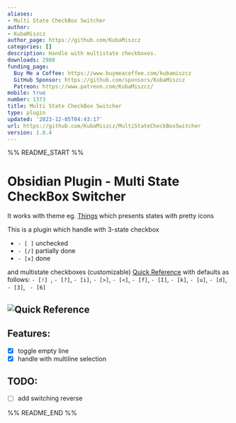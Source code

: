 ```yaml
---
aliases:
- Multi State CheckBox Switcher
author:
- KubaMiszcz
author_page: https://github.com/KubaMiszcz
categories: []
description: Handle with multistate checkboxes.
downloads: 2980
funding_page:
  Buy Me a Coffee: https://www.buymeacoffee.com/kubamiszcz
  GitHub Sponsor: https://github.com/sponsors/KubaMiszcz
  Patreon: https://www.patreon.com/KubaMiszcz/
mobile: true
number: 1373
title: Multi State CheckBox Switcher
type: plugin
updated: '2023-12-05T04:43:17'
url: https://github.com/KubaMiszcz/MultiStateCheckBoxSwitcher
version: 1.0.4
---
```


%% README_START %%

# Obsidian Plugin - Multi State CheckBox Switcher
It works with theme eg. [Things](https://github.com/colineckert/obsidian-things) which presents states with pretty icons

This is a plugin which handle with 3-state checkbox
- `- [ ]` unchecked
- `- [/]` partially done
- `- [x]` done

and multistate checkboxes (customizable) [Quick Reference](https://github.com/colineckert/obsidian-things/blob/main/assets/checkbox-styles.png) with defaults as follows:
`- [!] `, ` - [?] `, ` - [i] `, ` - [>] `, ` - [<] `, ` - [f] `, ` - [I] `, ` - [k] `, ` - [u] `, ` - [d] `, ` - [3] `, ` - [6]`

## ![Quick Reference](https://raw.githubusercontent.com/KubaMiszcz/MultiStateCheckBoxSwitcher/HEAD//resources/checkbox-styles.png)

## Features:
- [x] toggle empty line
- [x] handle with multiline selection

## TODO:
- [ ] add switching reverse


%% README_END %%